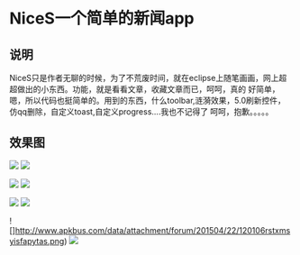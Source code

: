 NiceS一个简单的新闻app
=====================================================================================================================================

说明
-------------------------------------------------------------------------------------------------------------------------------------------------------
NiceS只是作者无聊的时候，为了不荒废时间，就在eclipse上随笔画画，网上超超做出的小东西。功能，就是看看文章，收藏文章而已，呵呵，真的
好简单，嗯，所以代码也挺简单的。用到的东西，什么toolbar,涟漪效果，5.0刷新控件，仿qq删除，自定义toast,自定义progress....我也不记得了
呵呵，抱歉。。。。。


效果图
----------------------------------------------------------------------------------------------------------------------------
![](http://www.apkbus.com/data/attachment/forum/201504/22/120059x0xaaaguk00an7uy.png) ![](http://www.apkbus.com/data/attachment/forum/201504/22/120101ozxxppzcheq41cp4.png)

![](http://www.apkbus.com/data/attachment/forum/201504/22/120101grntjgz26hsqc680.png)
![](http://www.apkbus.com/data/attachment/forum/201504/22/120103k3stspaey00gsaan.png)

![](http://www.apkbus.com/data/attachment/forum/201504/22/120105v5zji00rxrcwrzzx.png)
![](http://www.apkbus.com/data/attachment/forum/201504/22/120105f00t88aoqezqexza.png)

![]http://www.apkbus.com/data/attachment/forum/201504/22/120106rstxmsyisfapytas.png)
![](http://www.apkbus.com/data/attachment/forum/201504/22/120106jrs6i0v69ol5j9l9.png)



